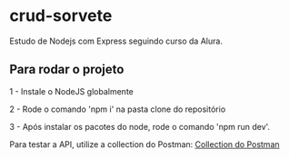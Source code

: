 # crud-sorvete
Estudo de Nodejs com Express seguindo curso da Alura.

## Para rodar o projeto
1 - Instale o NodeJS globalmente

2 - Rode o comando 'npm i' na pasta clone do repositório

3 - Após instalar os pacotes do node, rode o comando 'npm run dev'.

Para testar a API, utilize a collection do Postman: [Collection do Postman](https://go.postman.co/workspace/Team-Workspace~2b52b014-46ac-4374-8a0c-5d4eee7efee5/collection/15989183-ce656110-206c-47da-8c87-237a1cd76f83?action=share&creator=15989183)

